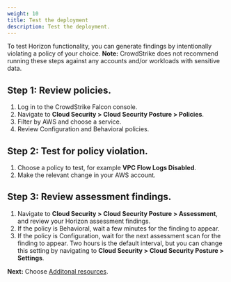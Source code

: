 ```yaml
---
weight: 10
title: Test the deployment
description: Test the deployment.
---
```


To test Horizon functionality, you can generate findings by intentionally violating a policy of your choice.
**Note:** CrowdStrike does not recommend running these steps against any accounts and/or workloads with sensitive data.

## Step 1: Review policies.
1. Log in to the CrowdStrike Falcon console.
2. Navigate to **Cloud Security > Cloud Security Posture > Policies**.
3. Filter by AWS and choose a service.
4. Review Configuration and Behavioral policies.

## Step 2: Test for policy violation.
1. Choose a policy to test, for example **VPC Flow Logs Disabled**.
2. Make the relevant change in your AWS account.

## Step 3: Review assessment findings.
1. Navigate to **Cloud Security > Cloud Security Posture > Assessment**, and review your Horizon assessment findings.
2. If the policy is Behavioral, wait a few minutes for the finding to appear.
3. If the policy is Configuration, wait for the next assessment scan for the finding to appear. Two hours is the default interval, but you can change this setting by navigating to **Cloud Security > Cloud Security Posture > Settings**.


**Next:** Choose [Additonal resources](/additional-resources/index.html).